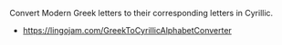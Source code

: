 Convert Modern Greek letters to their corresponding letters in Cyrillic.
* https://lingojam.com/GreekToCyrillicAlphabetConverter

